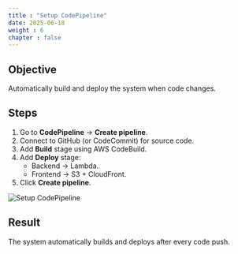 ```yaml
---
title : "Setup CodePipeline"
date: 2025-06-18
weight : 6
chapter : false
---
```


## Objective

Automatically build and deploy the system when code changes.

## Steps

1. Go to **CodePipeline** → **Create pipeline**.
2. Connect to GitHub (or CodeCommit) for source code.
3. Add **Build** stage using AWS CodeBuild.
4. Add **Deploy** stage:
   - Backend → Lambda.
   - Frontend → S3 + CloudFront.
5. Click **Create pipeline**.

![Setup CodePipeline](images/setup_codepipeline.png)

## Result

The system automatically builds and deploys after every code push.
